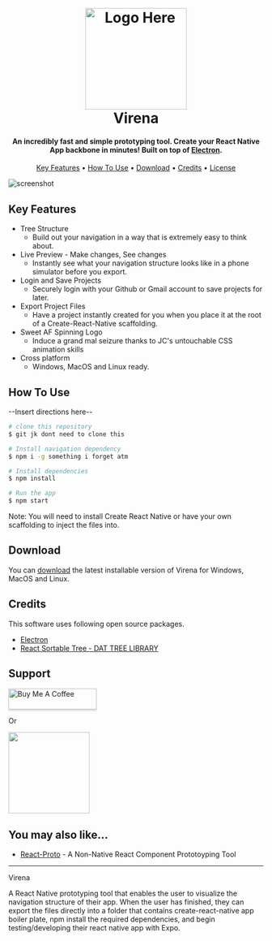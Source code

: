 <h1 align="center">
  <br>
  <a href="#"><img src="https://raw.githubusercontent.com/virena-app/virena/master/assets/virena-icon-white" alt="Logo Here" width="200"></a>
  <br>
  Virena
  <br>
</h1>

<h4 align="center">An incredibly fast and simple prototyping tool. Create your React Native App backbone in minutes!
 Built on top of <a href="http://electron.atom.io" target="_blank">Electron</a>.</h4>

<p align="center">
  <a href="#key-features">Key Features</a> •
  <a href="#how-to-use">How To Use</a> •
  <a href="#download">Download</a> •
  <a href="#credits">Credits</a> •
  <a href="#license">License</a>
</p>

![screenshot](https://raw.githubusercontent.com/virena-app/virena/master/assets/#.gif)

## Key Features

* Tree Structure
  - Build out your navigation in a way that is extremely easy to think about.
* Live Preview - Make changes, See changes
  - Instantly see what your navigation structure looks like in a phone simulator before you export.
* Login and Save Projects
  - Securely login with your Github or Gmail account to save projects for later.
* Export Project Files
  - Have a project instantly created for you when you place it at the root of a Create-React-Native scaffolding.
* Sweet AF Spinning Logo
  - Induce a grand mal seizure thanks to JC's untouchable CSS animation skills
* Cross platform
  - Windows, MacOS and Linux ready.

## How To Use

--Insert directions here--

```bash
# clone this repository
$ git jk dont need to clone this

# Install navigation dependency
$ npm i -g something i forget atm

# Install dependencies
$ npm install

# Run the app
$ npm start
```

Note: You will need to install Create React Native or have your own scaffolding to inject the files into.


## Download

You can [download](https://github.com/virenaappdownloadstuff) the latest installable version of Virena for Windows, MacOS and Linux.

## Credits

This software uses following open source packages.

- [Electron](http://electron.atom.io/)
- [React Sortable Tree - DAT TREE LIBRARY](https://github.com/mikcaweb/react-sortable-tree)

## Support

<a href="https://www.buymeacoffee.com/#" target="_blank"><img src="https://www.buymeacoffee.com/assets/img/custom_images/purple_img.png" alt="Buy Me A Coffee" style="height: 41px !important;width: 174px !important;box-shadow: 0px 3px 2px 0px rgba(190, 190, 190, 0.5) !important;-webkit-box-shadow: 0px 3px 2px 0px rgba(190, 190, 190, 0.5) !important;" ></a>

<p>Or</p> 

<a href="https://www.patreon.com/#">
	<img src="https://c5.patreon.com/external/logo/become_a_patron_button@2x.png" width="160">
</a>

## You may also like...

- [React-Proto](https://github.com/React-Proto/react-proto) - A Non-Native React Component Prototoyping Tool 

---

Virena

A React Native prototyping tool that enables the user to visualize the navigation structure of their app. When the user has finished, they can export the files directly into a folder that contains create-react-native app boiler plate, npm install the required dependencies, and begin testing/developing their react native app with Expo. 
